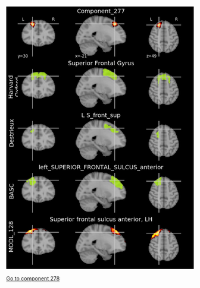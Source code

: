 


![277](preliminary/277.jpg "Component 277")

[Go to component 278](https://parietal-inria.github.io/MODL_atlas/1024/278 "Component 278")